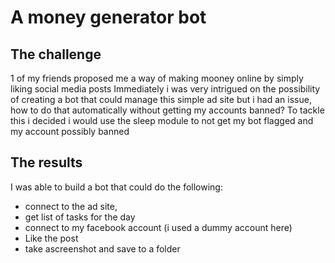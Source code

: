 # A money generator bot

## The challenge
1 of my friends proposed me a way of making mooney online by simply liking social media posts
Immediately i was very intrigued on the possibility of creating a bot that could manage this simple ad site but i had an issue, how to do that automatically without getting my accounts banned?
To tackle this i decided i would use the sleep module to not get my bot flagged and my account possibly banned

## The results
I was able to build a bot that could do the following:
- connect to the ad site, 
- get list of tasks for the day
- connect to my facebook account (i used a dummy account here)
- Like the post  
- take ascreenshot and save to a folder

